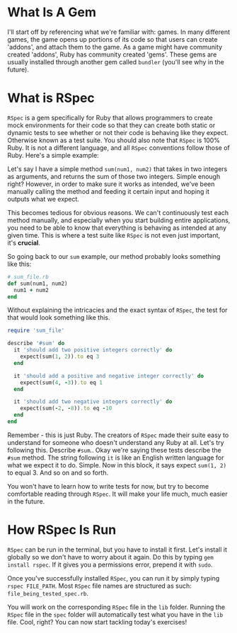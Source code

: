 # What Is A Gem

I'll start off by referencing what we're familiar with: games. In many different
games, the game opens up portions of its code so that users can create 'addons', and
attach them to the game. As a game might have community created 'addons', Ruby
has community created 'gems'. These gems are usually installed through another gem
called `bundler` (you'll see why in the future).

# What is RSpec

`RSpec` is a gem specifically for Ruby that allows programmers to create mock environments
for their code so that they can create both static or dynamic tests to see whether or not
their code is behaving like they expect. Otherwise known as a test suite. You should
also note that `RSpec` is 100% Ruby. It is not a different language, and all `RSpec`
conventions follow those of Ruby. Here's a simple example:

Let's say I have a simple method `sum(num1, num2)` that takes in two integers as
arguments, and returns the sum of those two integers. Simple enough right? However,
in order to make sure it works as intended, we've been
manually calling the method and feeding it certain input and hoping it outputs what
we expect.

This becomes tedious for obvious reasons. We can't continuously test each method manually,
and especially when you start building entire applications, you need to be able to know
that everything is behaving as intended at any given time. This is where a test suite
like `RSpec` is not even just important, it's **crucial**.

So going back to our `sum` example, our method probably looks something like this:

```ruby
# sum_file.rb
def sum(num1, num2)
  num1 + num2
end
```

Without explaining the intricacies and the exact syntax of `RSpec`, the test for that
would look something like this.

```ruby
require 'sum_file'

describe '#sum' do
  it 'should add two positive integers correctly' do
    expect(sum(1, 2)).to eq 3
  end

  it 'should add a positive and negative integer correctly' do
    expect(sum(4, -3)).to eq 1
  end

  it 'should add two negative integers correctly' do
    expect(sum(-2, -8)).to eq -10
  end
end
```

Remember - this is just Ruby. The creators of `RSpec` made their suite easy to
understand for someone who doesn't understand any Ruby at all. Let's try following this.
Describe `#sum`.. Okay we're saying these tests describe the `#sum` method. The string
following `it` is like an English written language for what we expect it to do. Simple.
Now in this block, it says expect `sum(1, 2)` to equal 3. And so on
and so forth.

You won't have to learn how to write tests for now, but try to become comfortable
reading through `RSpec`. It will make your life much, much easier in the future.

# How RSpec Is Run

`RSpec` can be run in the terminal, but you have to install it first. Let's install
it globally so we don't have to worry about it again. Do this by typing `gem install rspec`.
If it gives you a permissions error, prepend it with `sudo`.

Once you've successfully installed `RSpec`, you can run it by simply typing `rspec FILE_PATH`.
Most `RSpec` file names are structured as such: `file_being_tested_spec.rb`.

You will work on the corresponding `RSpec` file in the `lib` folder. Running the `RSpec` file
in the `spec` folder will automatically test what you have in the `lib` file. Cool, right? You
can now start tackling today's exercises!
